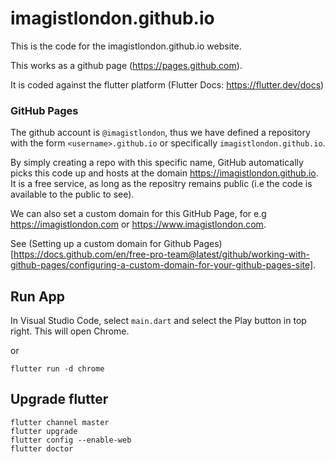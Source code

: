 # imagistlondon.github.io

This is the code for the imagistlondon.github.io website.

This works as a github page (https://pages.github.com).

It is coded against the flutter platform (Flutter Docs: https://flutter.dev/docs)

### GitHub Pages

The github account is `@imagistlondon`, thus we have defined a repository with the form `<username>.github.io` or specifically `imagistlondon.github.io`.

By simply creating a repo with this specific name, GitHub automatically picks this code up and hosts at the domain https://imagistlondon.github.io. It is a free service, as long as the repositry remains public (i.e the code is available to the public to see).

We can also set a custom domain for this GitHub Page, for e.g https://imagistlondon.com or https://www.imagistlondon.com.

See (Setting up a custom domain for Github Pages)[https://docs.github.com/en/free-pro-team@latest/github/working-with-github-pages/configuring-a-custom-domain-for-your-github-pages-site].




## Run App

In Visual Studio Code, select `main.dart` and select the Play button in top right. This will open Chrome.

or 

```
flutter run -d chrome
```


## Upgrade flutter

```
flutter channel master
flutter upgrade
flutter config --enable-web
flutter doctor
```